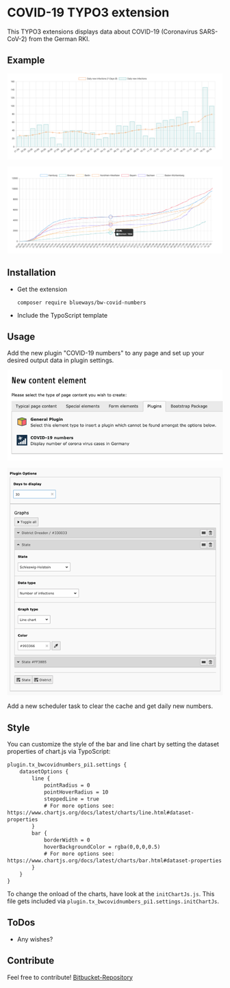 # COVID-19 TYPO3 extension

This TYPO3 extensions displays data about COVID-19 (Coronavirus SARS-CoV-2) from the German RKI.

## Example

![Example chart](Documentation/Images/example.png)

![Example chart 2](Documentation/Images/example2.png)

## Installation

* Get the extension
    ```
    composer require blueways/bw-covid-numbers
    ```
* Include the TypoScript template

## Usage

Add the new plugin "COVID-19 numbers" to any page and set up your desired output data in plugin settings.

![Add content element](Documentation/Images/contentElement.png)

![Configure plugin settings](Documentation/Images/contentElement2.png)

Add a new scheduler task to clear the cache and get daily new numbers.

## Style

You can customize the style of the bar and line chart by setting the dataset properties of chart.js via TypoScript:

```
plugin.tx_bwcovidnumbers_pi1.settings {
    datasetOptions {
        line {
            pointRadius = 0
            pointHoverRadius = 10
            steppedLine = true
            # For more options see: https://www.chartjs.org/docs/latest/charts/line.html#dataset-properties 
        }
        bar {
            borderWidth = 0
            hoverBackgroundColor = rgba(0,0,0,0.5)
            # For more options see: https://www.chartjs.org/docs/latest/charts/bar.html#dataset-properties
        }
    }
}
```

To change the onload of the charts, have look at the ```initChartJs.js```. This file gets included via ```plugin.tx_bwcovidnumbers_pi1.settings.initChartJs```.

## ToDos

* Any wishes?

## Contribute

Feel free to contribute! [Bitbucket-Repository](https://bitbucket.org/blueways/bw_covid_numbers)
